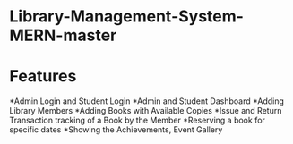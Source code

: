 # Library-Management-System-MERN-master

# Features
*Admin Login and Student Login
*Admin and Student Dashboard
*Adding Library Members
*Adding Books with Available Copies
*Issue and Return Transaction tracking of a Book by the Member
*Reserving a book for specific dates
*Showing the Achievements, Event Gallery
